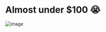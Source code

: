 # Almost under $100 😭

![image](https://github.com/user-attachments/assets/f2938289-4341-4e31-b743-844806690370)
